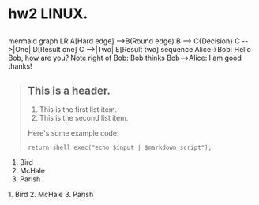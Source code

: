 # hw2 LINUX.
## 
mermaid
graph LR
A[Hard edge] -->B(Round edge)
    B --> C{Decision}
    C -->|One| D[Result one]
    C -->|Two| E[Result two]
sequence
Alice->Bob: Hello Bob, how are you?
Note right of Bob: Bob thinks
Bob-->Alice: I am good thanks!
> ## This is a header.
> 
> 1.   This is the first list item.
> 2.   This is the second list item.
> 
> Here's some example code:
> 
>     return shell_exec("echo $input | $markdown_script");
<ol>
<li>Bird</li>
<li>McHale</li>
<li>Parish</li>
</ol>
1.  Bird
2.  McHale
3.  Parish
